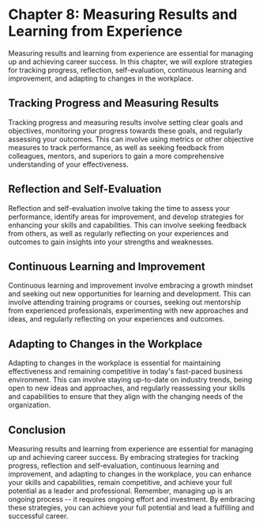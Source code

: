 Chapter 8: Measuring Results and Learning from Experience
=========================================================

Measuring results and learning from experience are essential for managing up and achieving career success. In this chapter, we will explore strategies for tracking progress, reflection, self-evaluation, continuous learning and improvement, and adapting to changes in the workplace.

Tracking Progress and Measuring Results
---------------------------------------

Tracking progress and measuring results involve setting clear goals and objectives, monitoring your progress towards these goals, and regularly assessing your outcomes. This can involve using metrics or other objective measures to track performance, as well as seeking feedback from colleagues, mentors, and superiors to gain a more comprehensive understanding of your effectiveness.

Reflection and Self-Evaluation
------------------------------

Reflection and self-evaluation involve taking the time to assess your performance, identify areas for improvement, and develop strategies for enhancing your skills and capabilities. This can involve seeking feedback from others, as well as regularly reflecting on your experiences and outcomes to gain insights into your strengths and weaknesses.

Continuous Learning and Improvement
-----------------------------------

Continuous learning and improvement involve embracing a growth mindset and seeking out new opportunities for learning and development. This can involve attending training programs or courses, seeking out mentorship from experienced professionals, experimenting with new approaches and ideas, and regularly reflecting on your experiences and outcomes.

Adapting to Changes in the Workplace
------------------------------------

Adapting to changes in the workplace is essential for maintaining effectiveness and remaining competitive in today's fast-paced business environment. This can involve staying up-to-date on industry trends, being open to new ideas and approaches, and regularly reassessing your skills and capabilities to ensure that they align with the changing needs of the organization.

Conclusion
----------

Measuring results and learning from experience are essential for managing up and achieving career success. By embracing strategies for tracking progress, reflection and self-evaluation, continuous learning and improvement, and adapting to changes in the workplace, you can enhance your skills and capabilities, remain competitive, and achieve your full potential as a leader and professional. Remember, managing up is an ongoing process -- it requires ongoing effort and investment. By embracing these strategies, you can achieve your full potential and lead a fulfilling and successful career.
